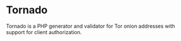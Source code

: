 # Tornado
Tornado is a PHP generator and validator for Tor onion addresses with support for client authorization.
